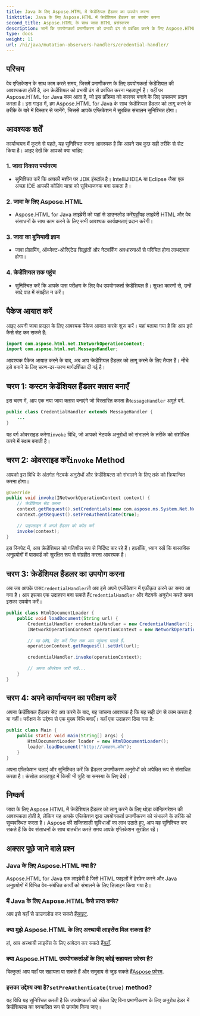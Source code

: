 ```yaml
---
title: Java के लिए Aspose.HTML में क्रेडेंशियल हैंडलर का उपयोग करना
linktitle: Java के लिए Aspose.HTML में क्रेडेंशियल हैंडलर का उपयोग करना
second_title: Aspose.HTML के साथ जावा HTML प्रसंस्करण
description: जानें कि उपयोगकर्ता प्रमाणीकरण को प्रभावी ढंग से प्रबंधित करने के लिए Aspose.HTML for Java का उपयोग करके सुरक्षित क्रेडेंशियल हैंडलर को कैसे लागू किया जाए।
type: docs
weight: 11
url: /hi/java/mutation-observers-handlers/credential-handler/
---
```

## परिचय
वेब एप्लिकेशन के साथ काम करते समय, जिसमें प्रमाणीकरण के लिए उपयोगकर्ता क्रेडेंशियल की आवश्यकता होती है, उन क्रेडेंशियल को प्रभावी ढंग से प्रबंधित करना महत्वपूर्ण है। यहीं पर Aspose.HTML for Java काम आता है, जो इस प्रक्रिया को कारगर बनाने के लिए उपकरण प्रदान करता है। इस गाइड में, हम Aspose.HTML for Java के साथ क्रेडेंशियल हैंडलर को लागू करने के तरीके के बारे में विस्तार से जानेंगे, जिससे आपके एप्लिकेशन में सुरक्षित संचालन सुनिश्चित होगा।
## आवश्यक शर्तें
कार्यान्वयन में कूदने से पहले, यह सुनिश्चित करना आवश्यक है कि आपने सब कुछ सही तरीके से सेट किया है। आइए देखें कि आपको क्या चाहिए:
### 1. जावा विकास पर्यावरण
- सुनिश्चित करें कि आपकी मशीन पर JDK इंस्टॉल है। IntelliJ IDEA या Eclipse जैसा एक अच्छा IDE आपकी कोडिंग यात्रा को सुविधाजनक बना सकता है।
### 2. जावा के लिए Aspose.HTML
-  Aspose.HTML for Java लाइब्रेरी को यहां से डाउनलोड करें[यहाँ](https://releases.aspose.com/html/java/)यह लाइब्रेरी HTML और वेब संसाधनों के साथ काम करने के लिए सभी आवश्यक कार्यक्षमताएं प्रदान करेगी।
### 3. जावा का बुनियादी ज्ञान
- जावा प्रोग्रामिंग, ऑब्जेक्ट-ओरिएंटेड सिद्धांतों और नेटवर्किंग अवधारणाओं से परिचित होना लाभदायक होगा।
### 4. क्रेडेंशियल तक पहुंच
- सुनिश्चित करें कि आपके पास परीक्षण के लिए वैध उपयोगकर्ता क्रेडेंशियल हैं। सुरक्षा कारणों से, उन्हें सादे पाठ में संग्रहीत न करें।
## पैकेज आयात करें
आइए अपनी जावा फ़ाइल के लिए आवश्यक पैकेज आयात करके शुरू करें। यहां बताया गया है कि आप इसे कैसे सेट कर सकते हैं:
```java
import com.aspose.html.net.INetworkOperationContext;
import com.aspose.html.net.MessageHandler;
```
आवश्यक पैकेज आयात करने के बाद, अब आप क्रेडेंशियल हैंडलर को लागू करने के लिए तैयार हैं। नीचे इसे बनाने के लिए चरण-दर-चरण मार्गदर्शिका दी गई है।
## चरण 1: कस्टम क्रेडेंशियल हैंडलर क्लास बनाएँ
 इस चरण में, आप एक नया जावा क्लास बनाएंगे जो विस्तारित करता है`MessageHandler` अमूर्त वर्ग.
```java
public class CredentialHandler extends MessageHandler {
    ...
}
```
 यह वर्ग ओवरराइड करेगा`invoke` विधि, जो आपको नेटवर्क अनुरोधों को संभालने के तरीके को संशोधित करने में सक्षम बनाती है।
##  चरण 2: ओवरराइड करें`invoke` Method
आपको इस विधि के अंतर्गत नेटवर्क अनुरोधों और क्रेडेंशियल्स को संभालने के लिए तर्क को क्रियान्वित करना होगा।
```java
@Override
public void invoke(INetworkOperationContext context) {
    // क्रेडेंशियल सेट करना
    context.getRequest().setCredentials(new com.aspose.ms.System.Net.NetworkCredential("username", "securelystoredpassword"));
    context.getRequest().setPreAuthenticate(true);
    
    // पाइपलाइन में अगले हैंडलर को कॉल करें
    invoke(context);
}
```
इस स्निपेट में, आप क्रेडेंशियल को गतिशील रूप से निर्दिष्ट कर रहे हैं। हालाँकि, ध्यान रखें कि वास्तविक अनुप्रयोगों में पासवर्ड को सुरक्षित रूप से संग्रहीत करना आवश्यक है।
## चरण 3: क्रेडेंशियल हैंडलर का उपयोग करना
अब जब आपके पास`CredentialHandler`तो अब इसे अपने एप्लीकेशन में एकीकृत करने का समय आ गया है।
 आप इसका एक उदाहरण बना सकते हैं`CredentialHandler` और नेटवर्क अनुरोध करते समय इसका उपयोग करें।
```java
public class HtmlDocumentLoader {
    public void loadDocument(String url) {
        CredentialHandler credentialHandler = new CredentialHandler();
        INetworkOperationContext operationContext = new NetworkOperationContext();
        
        // वह URL सेट करें जिस तक आप पहुंचना चाहते हैं.
        operationContext.getRequest().setUrl(url);
        
        credentialHandler.invoke(operationContext);
    
        // अपना ऑपरेशन जारी रखें...
    }
}
```
## चरण 4: अपने कार्यान्वयन का परीक्षण करें
अपना क्रेडेंशियल हैंडलर सेट अप करने के बाद, यह जांचना आवश्यक है कि यह सही ढंग से काम करता है या नहीं।
परीक्षण के उद्देश्य से एक मुख्य विधि बनाएँ। यहाँ एक उदाहरण दिया गया है:
```java
public class Main {
    public static void main(String[] args) {
        HtmlDocumentLoader loader = new HtmlDocumentLoader();
        loader.loadDocument("http://उदाहरण.कॉम");
    }
}
```
अपना एप्लिकेशन चलाएं और सुनिश्चित करें कि हैंडलर प्रमाणीकरण अनुरोधों को अपेक्षित रूप से संसाधित करता है। कंसोल आउटपुट में किसी भी त्रुटि या समस्या के लिए देखें।
## निष्कर्ष
जावा के लिए Aspose.HTML में क्रेडेंशियल हैंडलर को लागू करने के लिए थोड़ा कॉन्फ़िगरेशन की आवश्यकता होती है, लेकिन यह आपके एप्लिकेशन द्वारा उपयोगकर्ता प्रमाणीकरण को संभालने के तरीके को सुव्यवस्थित करता है। Aspose की शक्तिशाली सुविधाओं का लाभ उठाते हुए, आप यह सुनिश्चित कर सकते हैं कि वेब संसाधनों के साथ बातचीत करते समय आपके एप्लिकेशन सुरक्षित रहें।

## अक्सर पूछे जाने वाले प्रश्न
### Java के लिए Aspose.HTML क्या है?  
Aspose.HTML for Java एक लाइब्रेरी है जिसे HTML फाइलों में हेरफेर करने और Java अनुप्रयोगों में विभिन्न वेब-संबंधित कार्यों को संभालने के लिए डिज़ाइन किया गया है।
### मैं Java के लिए Aspose.HTML कैसे प्राप्त करूं?  
 आप इसे यहाँ से डाउनलोड कर सकते हैं[साइट](https://releases.aspose.com/html/java/).
### क्या मुझे Aspose.HTML के लिए अस्थायी लाइसेंस मिल सकता है?  
 हां, आप अस्थायी लाइसेंस के लिए आवेदन कर सकते हैं[यहाँ](https://purchase.aspose.com/temporary-license/).
### क्या Aspose.HTML उपयोगकर्ताओं के लिए कोई सहायता फ़ोरम है?  
 बिल्कुल! आप यहाँ पर सहायता पा सकते हैं और समुदाय से जुड़ सकते हैं[Aspose फ़ोरम](https://forum.aspose.com/c/html/29).
###  इसका उद्देश्य क्या है?`setPreAuthenticate(true)` method?  
यह विधि यह सुनिश्चित करती है कि उपयोगकर्ता को संकेत दिए बिना प्रमाणीकरण के लिए अनुरोध हेडर में क्रेडेंशियल्स का स्वचालित रूप से उपयोग किया जाए।